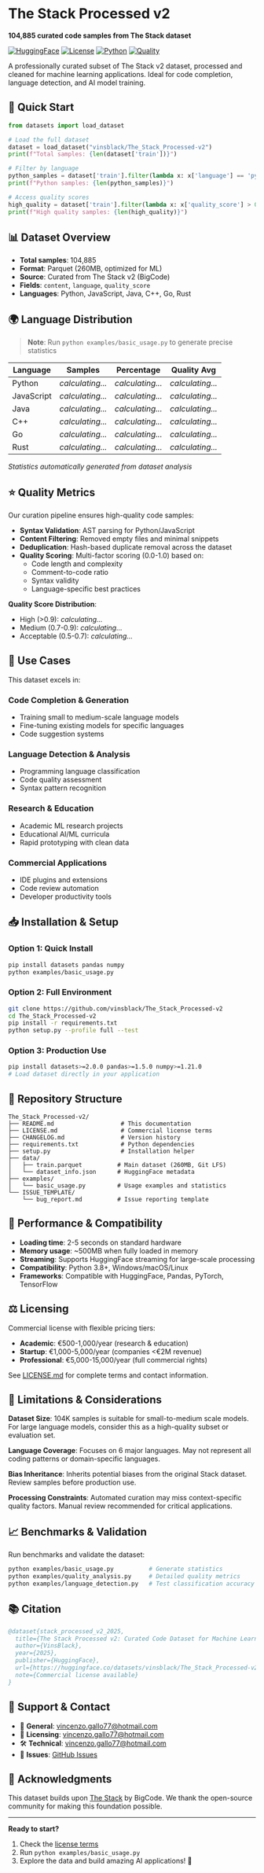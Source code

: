 # The Stack Processed v2

**104,885 curated code samples from The Stack dataset**

[![HuggingFace](https://img.shields.io/badge/🤗%20Dataset-Hugging%20Face-yellow)](https://huggingface.co/datasets/vinsblack/The_Stack_Processed-v2)
[![License](https://img.shields.io/badge/License-Commercial-blue)](LICENSE.md)
[![Python](https://img.shields.io/badge/Python-3.8%2B-blue)](https://python.org)
[![Quality](https://img.shields.io/badge/Quality-Curated-green)](examples/basic_usage.py)

A professionally curated subset of The Stack v2 dataset, processed and cleaned for machine learning applications. Ideal for code completion, language detection, and AI model training.

## 🚀 Quick Start

```python
from datasets import load_dataset

# Load the full dataset
dataset = load_dataset("vinsblack/The_Stack_Processed-v2")
print(f"Total samples: {len(dataset['train'])}")

# Filter by language
python_samples = dataset['train'].filter(lambda x: x['language'] == 'python')
print(f"Python samples: {len(python_samples)}")

# Access quality scores
high_quality = dataset['train'].filter(lambda x: x['quality_score'] > 0.9)
print(f"High quality samples: {len(high_quality)}")
```

## 📊 Dataset Overview

- **Total samples**: 104,885
- **Format**: Parquet (260MB, optimized for ML)
- **Source**: Curated from The Stack v2 (BigCode)
- **Fields**: `content`, `language`, `quality_score`
- **Languages**: Python, JavaScript, Java, C++, Go, Rust

## 🌍 Language Distribution

> **Note**: Run `python examples/basic_usage.py` to generate precise statistics

| Language | Samples | Percentage | Quality Avg |
|----------|---------|------------|-------------|
| Python | *calculating...* | *calculating...* | *calculating...* |
| JavaScript | *calculating...* | *calculating...* | *calculating...* |
| Java | *calculating...* | *calculating...* | *calculating...* |
| C++ | *calculating...* | *calculating...* | *calculating...* |
| Go | *calculating...* | *calculating...* | *calculating...* |
| Rust | *calculating...* | *calculating...* | *calculating...* |

*Statistics automatically generated from dataset analysis*

## ⭐ Quality Metrics

Our curation pipeline ensures high-quality code samples:

- **Syntax Validation**: AST parsing for Python/JavaScript
- **Content Filtering**: Removed empty files and minimal snippets
- **Deduplication**: Hash-based duplicate removal across the dataset
- **Quality Scoring**: Multi-factor scoring (0.0-1.0) based on:
  - Code length and complexity
  - Comment-to-code ratio
  - Syntax validity
  - Language-specific best practices

**Quality Score Distribution**:
- High (>0.9): *calculating...*
- Medium (0.7-0.9): *calculating...*
- Acceptable (0.5-0.7): *calculating...*

## 🎯 Use Cases

This dataset excels in:

### **Code Completion & Generation**
- Training small to medium-scale language models
- Fine-tuning existing models for specific languages
- Code suggestion systems

### **Language Detection & Analysis**
- Programming language classification
- Code quality assessment
- Syntax pattern recognition

### **Research & Education**
- Academic ML research projects
- Educational AI/ML curricula
- Rapid prototyping with clean data

### **Commercial Applications**
- IDE plugins and extensions
- Code review automation
- Developer productivity tools

## 📥 Installation & Setup

### Option 1: Quick Install
```bash
pip install datasets pandas numpy
python examples/basic_usage.py
```

### Option 2: Full Environment
```bash
git clone https://github.com/vinsblack/The_Stack_Processed-v2
cd The_Stack_Processed-v2
pip install -r requirements.txt
python setup.py --profile full --test
```

### Option 3: Production Use
```bash
pip install datasets>=2.0.0 pandas>=1.5.0 numpy>=1.21.0
# Load dataset directly in your application
```

## 📂 Repository Structure

```
The_Stack_Processed-v2/
├── README.md                   # This documentation
├── LICENSE.md                  # Commercial license terms
├── CHANGELOG.md                # Version history
├── requirements.txt            # Python dependencies
├── setup.py                    # Installation helper
├── data/
│   ├── train.parquet          # Main dataset (260MB, Git LFS)
│   └── dataset_info.json      # HuggingFace metadata
├── examples/
│   └── basic_usage.py         # Usage examples and statistics
└── ISSUE_TEMPLATE/
    └── bug_report.md          # Issue reporting template
```

## 🔧 Performance & Compatibility

- **Loading time**: 2-5 seconds on standard hardware
- **Memory usage**: ~500MB when fully loaded in memory
- **Streaming**: Supports HuggingFace streaming for large-scale processing
- **Compatibility**: Python 3.8+, Windows/macOS/Linux
- **Frameworks**: Compatible with HuggingFace, Pandas, PyTorch, TensorFlow

## ⚖️ Licensing

Commercial license with flexible pricing tiers:

- **Academic**: €500-1,000/year (research & education)
- **Startup**: €1,000-5,000/year (companies <€2M revenue)
- **Professional**: €5,000-15,000/year (full commercial rights)

See [LICENSE.md](LICENSE.md) for complete terms and contact information.

## 🚨 Limitations & Considerations

**Dataset Size**: 104K samples is suitable for small-to-medium scale models. For large language models, consider this as a high-quality subset or evaluation set.

**Language Coverage**: Focuses on 6 major languages. May not represent all coding patterns or domain-specific languages.

**Bias Inheritance**: Inherits potential biases from the original Stack dataset. Review samples before production use.

**Processing Constraints**: Automated curation may miss context-specific quality factors. Manual review recommended for critical applications.

## 📈 Benchmarks & Validation

Run benchmarks and validate the dataset:

```bash
python examples/basic_usage.py          # Generate statistics
python examples/quality_analysis.py     # Detailed quality metrics  
python examples/language_detection.py   # Test classification accuracy
```

## 📚 Citation

```bibtex
@dataset{stack_processed_v2_2025,
  title={The Stack Processed v2: Curated Code Dataset for Machine Learning},
  author={VinsBlack},
  year={2025},
  publisher={HuggingFace},
  url={https://huggingface.co/datasets/vinsblack/The_Stack_Processed-v2},
  note={Commercial license available}
}
```

## 🤝 Support & Contact

- 📧 **General**: vincenzo.gallo77@hotmail.com
- 💼 **Licensing**: vincenzo.gallo77@hotmail.com
- 🛠️ **Technical**: vincenzo.gallo77@hotmail.com
- 🐛 **Issues**: [GitHub Issues](https://github.com/vinsblack/The_Stack_Processed-v2/issues)

## 🙏 Acknowledgments

This dataset builds upon [The Stack](https://huggingface.co/datasets/bigcode/the-stack) by BigCode. We thank the open-source community for making this foundation possible.

---

**Ready to start?** 
1. Check the [license terms](LICENSE.md)
2. Run `python examples/basic_usage.py` 
3. Explore the data and build amazing AI applications! 🚀
